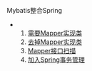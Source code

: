 Mybatis整合Spring

* 1.  [需要Mapper实现类](./Mybatis整合Spring-需要Mapper实现类)
  2.  [去掉Mapper实现类](./Mybatis整合Spring-去掉Mapper实现类)
  3.  [Mapper接口扫描](./Mybatis整合Spring-Mapper接口扫描)
  4.  [加入Spring事务管理](./Mybatis整合Spring-加入Spring事务管理)

